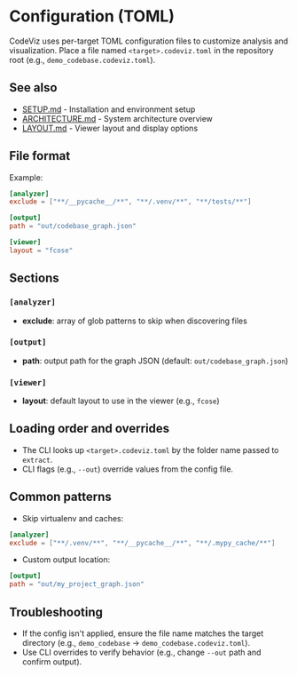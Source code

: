 # Configuration (TOML)

CodeViz uses per-target TOML configuration files to customize analysis and visualization. Place a file named `<target>.codeviz.toml` in the repository root (e.g., `demo_codebase.codeviz.toml`).

## See also

- [SETUP.md](SETUP.md) - Installation and environment setup
- [ARCHITECTURE.md](ARCHITECTURE.md) - System architecture overview
- [LAYOUT.md](LAYOUT.md) - Viewer layout and display options

## File format

Example:
```toml
[analyzer]
exclude = ["**/__pycache__/**", "**/.venv/**", "**/tests/**"]

[output]
path = "out/codebase_graph.json"

[viewer]
layout = "fcose"
```

## Sections

### `[analyzer]`
- **exclude**: array of glob patterns to skip when discovering files

### `[output]`
- **path**: output path for the graph JSON (default: `out/codebase_graph.json`)

### `[viewer]`
- **layout**: default layout to use in the viewer (e.g., `fcose`)

## Loading order and overrides

- The CLI looks up `<target>.codeviz.toml` by the folder name passed to `extract`.
- CLI flags (e.g., `--out`) override values from the config file.

## Common patterns

- Skip virtualenv and caches:
```toml
[analyzer]
exclude = ["**/.venv/**", "**/__pycache__/**", "**/.mypy_cache/**"]
```

- Custom output location:
```toml
[output]
path = "out/my_project_graph.json"
```

## Troubleshooting

- If the config isn't applied, ensure the file name matches the target directory (e.g., `demo_codebase` → `demo_codebase.codeviz.toml`).
- Use CLI overrides to verify behavior (e.g., change `--out` path and confirm output).